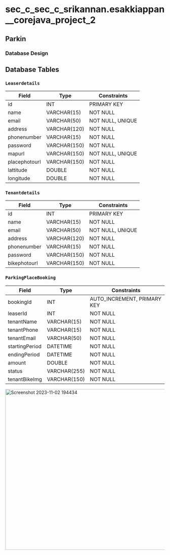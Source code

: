 # sec_c_sec_c_srikannan.esakkiappan__corejava_project_2
## Parkin
### Database Design

## Database Tables

### `Leaserdetails`

| Field           | Type          | Constraints         |
|-----------------|---------------|---------------------|
| id              | INT           | PRIMARY KEY         |
| name            | VARCHAR(15)   | NOT NULL            |
| email           | VARCHAR(50)   | NOT NULL, UNIQUE    |
| address         | VARCHAR(120)  | NOT NULL            |
| phonenumber     | VARCHAR(15)   | NOT NULL            |
| password        | VARCHAR(150)  | NOT NULL            |
| mapurl          | VARCHAR(150)  | NOT NULL, UNIQUE    |
| placephotourl   | VARCHAR(150)  | NOT NULL            |
| lattitude       | DOUBLE        | NOT NULL            |
| longitude       | DOUBLE        | NOT NULL            |


### `Tenantdetails`

| Field         | Type         | Constraints         |
|---------------|--------------|---------------------|
| id            | INT          | PRIMARY KEY         |
| name          | VARCHAR(15)  | NOT NULL            |
| email         | VARCHAR(50)  | NOT NULL, UNIQUE    |
| address       | VARCHAR(120) | NOT NULL            |
| phonenumber   | VARCHAR(15)  | NOT NULL            |
| password      | VARCHAR(150) | NOT NULL            |
| bikephotourl  | VARCHAR(150) | NOT NULL            |


### `ParkingPlaceBooking`

| Field          | Type         | Constraints         |
|----------------|--------------|---------------------|
| bookingId      | INT          | AUTO_INCREMENT, PRIMARY KEY |
| leaserId       | INT          | NOT NULL            |
| tenantName     | VARCHAR(15)  | NOT NULL            |
| tenantPhone    | VARCHAR(15)  | NOT NULL            |
| tenantEmail    | VARCHAR(50)  | NOT NULL            |
| startingPeriod | DATETIME     | NOT NULL            |
| endingPeriod   | DATETIME     | NOT NULL            |
| amount         | DOUBLE       | NOT NULL            |
| status         | VARCHAR(255) | NOT NULL            |
| tenantBikeImg  | VARCHAR(150) | NOT NULL            |




<img width="508" alt="Screenshot 2023-11-02 194434" src="https://github.com/fssa-batch3/sec_c_sec_c_srikannan.esakkiappan__corejava_project_2/assets/116251899/9c3bfe3c-e326-4428-b055-4ae173ace31c">

